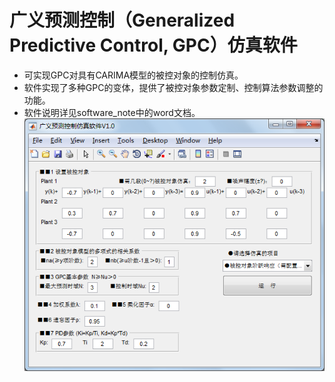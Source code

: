 # 广义预测控制（Generalized Predictive Control, GPC）仿真软件

- 可实现GPC对具有CARIMA模型的被控对象的控制仿真。
- 软件实现了多种GPC的变体，提供了被控对象参数定制、控制算法参数调整的功能。
- 软件说明详见software_note中的word文档。
![img1](software_note/form.png)

